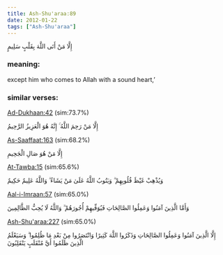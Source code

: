 ```yaml
---
title: Ash-Shu'araa:89
date: 2012-01-22
tags: ["Ash-Shu'araa"]
---
```

إِلَّا مَنْ أَتَى اللَّهَ بِقَلْبٍ سَلِيمٍ
### meaning: 
except him who comes to Allah with a sound heart,’
### similar verses: 

[Ad-Dukhaan:42](/44/42) (sim:73.7%)

إِلَّا مَنْ رَحِمَ اللَّهُ ۚ إِنَّهُ هُوَ الْعَزِيزُ الرَّحِيمُ

[As-Saaffaat:163](/37/163) (sim:68.2%)

إِلَّا مَنْ هُوَ صَالِ الْجَحِيمِ

[At-Tawba:15](/9/15) (sim:65.6%)

وَيُذْهِبْ غَيْظَ قُلُوبِهِمْ ۗ وَيَتُوبُ اللَّهُ عَلَىٰ مَنْ يَشَاءُ ۗ وَاللَّهُ عَلِيمٌ حَكِيمٌ

[Aal-i-Imraan:57](/3/57) (sim:65.0%)

وَأَمَّا الَّذِينَ آمَنُوا وَعَمِلُوا الصَّالِحَاتِ فَيُوَفِّيهِمْ أُجُورَهُمْ ۗ وَاللَّهُ لَا يُحِبُّ الظَّالِمِينَ

[Ash-Shu'araa:227](/26/227) (sim:65.0%)

إِلَّا الَّذِينَ آمَنُوا وَعَمِلُوا الصَّالِحَاتِ وَذَكَرُوا اللَّهَ كَثِيرًا وَانْتَصَرُوا مِنْ بَعْدِ مَا ظُلِمُوا ۗ وَسَيَعْلَمُ الَّذِينَ ظَلَمُوا أَيَّ مُنْقَلَبٍ يَنْقَلِبُونَ
